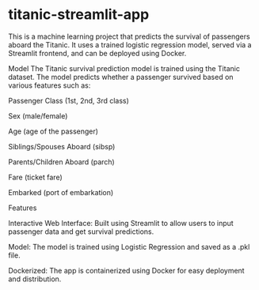 # titanic-streamlit-app

This is a machine learning project that predicts the survival of passengers aboard the Titanic. It uses a trained logistic regression model, served via a Streamlit frontend, and can be deployed using Docker.

Model The Titanic survival prediction model is trained using the Titanic dataset. The model predicts whether a passenger survived based on various features such as:

Passenger Class (1st, 2nd, 3rd class)

Sex (male/female)

Age (age of the passenger)

Siblings/Spouses Aboard (sibsp)

Parents/Children Aboard (parch)

Fare (ticket fare)

Embarked (port of embarkation)

Features

Interactive Web Interface: Built using Streamlit to allow users to input passenger data and get survival predictions.

Model: The model is trained using Logistic Regression and saved as a .pkl file.

Dockerized: The app is containerized using Docker for easy deployment and distribution.
